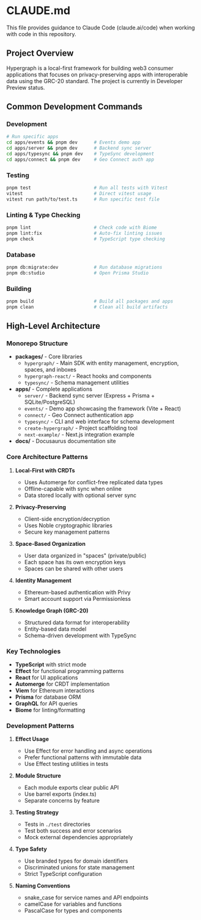 # CLAUDE.md

This file provides guidance to Claude Code (claude.ai/code) when working with code in this repository.

## Project Overview

Hypergraph is a local-first framework for building web3 consumer applications that focuses on privacy-preserving apps with interoperable data using the GRC-20 standard. The project is currently in Developer Preview status.

## Common Development Commands

### Development
```bash
# Run specific apps
cd apps/events && pnpm dev      # Events demo app
cd apps/server && pnpm dev      # Backend sync server
cd apps/typesync && pnpm dev    # TypeSync development
cd apps/connect && pnpm dev     # Geo Connect auth app
```

### Testing
```bash
pnpm test                       # Run all tests with Vitest
vitest                          # Direct vitest usage
vitest run path/to/test.ts      # Run specific test file
```

### Linting & Type Checking
```bash
pnpm lint                       # Check code with Biome
pnpm lint:fix                   # Auto-fix linting issues
pnpm check                      # TypeScript type checking
```

### Database
```bash
pnpm db:migrate:dev             # Run database migrations
pnpm db:studio                  # Open Prisma Studio
```

### Building
```bash
pnpm build                      # Build all packages and apps
pnpm clean                      # Clean all build artifacts
```

## High-Level Architecture

### Monorepo Structure
- **packages/** - Core libraries
  - `hypergraph/` - Main SDK with entity management, encryption, spaces, and inboxes
  - `hypergraph-react/` - React hooks and components
  - `typesync/` - Schema management utilities
- **apps/** - Complete applications
  - `server/` - Backend sync server (Express + Prisma + SQLite/PostgreSQL)
  - `events/` - Demo app showcasing the framework (Vite + React)
  - `connect/` - Geo Connect authentication app
  - `typesync/` - CLI and web interface for schema development
  - `create-hypergraph/` - Project scaffolding tool
  - `next-example/` - Next.js integration example
- **docs/** - Docusaurus documentation site

### Core Architecture Patterns

1. **Local-First with CRDTs**
   - Uses Automerge for conflict-free replicated data types
   - Offline-capable with sync when online
   - Data stored locally with optional server sync

2. **Privacy-Preserving**
   - Client-side encryption/decryption
   - Uses Noble cryptographic libraries
   - Secure key management patterns

3. **Space-Based Organization**
   - User data organized in "spaces" (private/public)
   - Each space has its own encryption keys
   - Spaces can be shared with other users

4. **Identity Management**
   - Ethereum-based authentication with Privy
   - Smart account support via Permissionless

5. **Knowledge Graph (GRC-20)**
   - Structured data format for interoperability
   - Entity-based data model
   - Schema-driven development with TypeSync

### Key Technologies
- **TypeScript** with strict mode
- **Effect** for functional programming patterns
- **React** for UI applications
- **Automerge** for CRDT implementation
- **Viem** for Ethereum interactions
- **Prisma** for database ORM
- **GraphQL** for API queries
- **Biome** for linting/formatting

### Development Patterns

1. **Effect Usage**
   - Use Effect for error handling and async operations
   - Prefer functional patterns with immutable data
   - Use Effect testing utilities in tests

2. **Module Structure**
   - Each module exports clear public API
   - Use barrel exports (index.ts)
   - Separate concerns by feature

3. **Testing Strategy**
   - Tests in `./test` directories
   - Test both success and error scenarios
   - Mock external dependencies appropriately

4. **Type Safety**
   - Use branded types for domain identifiers
   - Discriminated unions for state management
   - Strict TypeScript configuration

5. **Naming Conventions**
   - snake_case for service names and API endpoints
   - camelCase for variables and functions
   - PascalCase for types and components
